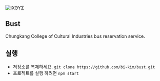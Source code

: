 ![ΙΧΘΥΣ](https://github.com/bi-kim/bust/blob/develop/github_logo.png?raw=true)

## Bust 
Chungkang College of Cultural Industries bus reservation service.

## 실행
- 저장소를 복제하세요. `git clone https://github.com/bi-kim/bust.git`
- 프로젝트를 실행 하려면 `npm start`
